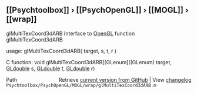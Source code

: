 ## [[Psychtoolbox]] &#8250; [[PsychOpenGL]] &#8250; [[MOGL]] &#8250; [[wrap]]

glMultiTexCoord3dARB  Interface to [OpenGL](OpenGL) function glMultiTexCoord3dARB  
  
usage:  glMultiTexCoord3dARB( target, s, t, r )  
  
C function:  void glMultiTexCoord3dARB[(GLenum]((GLenum) target, [GLdouble](GLdouble) s, [GLdouble](GLdouble) t, [GLdouble](GLdouble) r)  




<div class="code_header" style="text-align:right;">
  <span style="float:left;">Path&nbsp;&nbsp;</span> <span class="counter">Retrieve <a href=
  "https://raw.github.com/Psychtoolbox-3/Psychtoolbox-3/beta/Psychtoolbox/PsychOpenGL/MOGL/wrap/glMultiTexCoord3dARB.m">current version from GitHub</a> | View <a href=
  "https://github.com/Psychtoolbox-3/Psychtoolbox-3/commits/beta/Psychtoolbox/PsychOpenGL/MOGL/wrap/glMultiTexCoord3dARB.m">changelog</a></span>
</div>
<div class="code">
  <code>Psychtoolbox/PsychOpenGL/MOGL/wrap/glMultiTexCoord3dARB.m</code>
</div>


